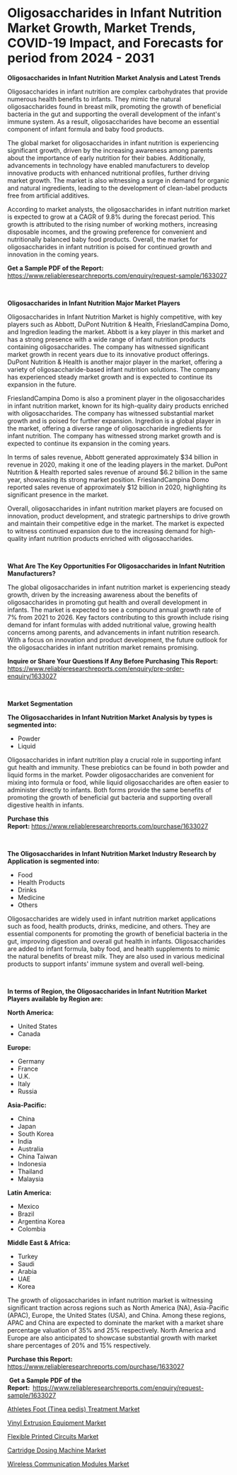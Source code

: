<p><h1>Oligosaccharides in Infant Nutrition Market Growth, Market Trends, COVID-19 Impact, and Forecasts for period from 2024 - 2031</h1></p><p><strong>Oligosaccharides in Infant Nutrition Market Analysis and Latest Trends</strong></p>
<p><p>Oligosaccharides in infant nutrition are complex carbohydrates that provide numerous health benefits to infants. They mimic the natural oligosaccharides found in breast milk, promoting the growth of beneficial bacteria in the gut and supporting the overall development of the infant's immune system. As a result, oligosaccharides have become an essential component of infant formula and baby food products.</p><p>The global market for oligosaccharides in infant nutrition is experiencing significant growth, driven by the increasing awareness among parents about the importance of early nutrition for their babies. Additionally, advancements in technology have enabled manufacturers to develop innovative products with enhanced nutritional profiles, further driving market growth. The market is also witnessing a surge in demand for organic and natural ingredients, leading to the development of clean-label products free from artificial additives.</p><p>According to market analysts, the oligosaccharides in infant nutrition market is expected to grow at a CAGR of 9.8% during the forecast period. This growth is attributed to the rising number of working mothers, increasing disposable incomes, and the growing preference for convenient and nutritionally balanced baby food products. Overall, the market for oligosaccharides in infant nutrition is poised for continued growth and innovation in the coming years.</p></p>
<p><strong>Get a Sample PDF of the Report:&nbsp;</strong> <a href="https://www.reliableresearchreports.com/enquiry/request-sample/1633027">https://www.reliableresearchreports.com/enquiry/request-sample/1633027</a></p>
<p>&nbsp;</p>
<p><strong>Oligosaccharides in Infant Nutrition Major Market Players</strong></p>
<p><p>Oligosaccharides in Infant Nutrition Market is highly competitive, with key players such as Abbott, DuPont Nutrition & Health, FrieslandCampina Domo, and Ingredion leading the market. Abbott is a key player in this market and has a strong presence with a wide range of infant nutrition products containing oligosaccharides. The company has witnessed significant market growth in recent years due to its innovative product offerings. DuPont Nutrition & Health is another major player in the market, offering a variety of oligosaccharide-based infant nutrition solutions. The company has experienced steady market growth and is expected to continue its expansion in the future.</p><p>FrieslandCampina Domo is also a prominent player in the oligosaccharides in infant nutrition market, known for its high-quality dairy products enriched with oligosaccharides. The company has witnessed substantial market growth and is poised for further expansion. Ingredion is a global player in the market, offering a diverse range of oligosaccharide ingredients for infant nutrition. The company has witnessed strong market growth and is expected to continue its expansion in the coming years.</p><p>In terms of sales revenue, Abbott generated approximately $34 billion in revenue in 2020, making it one of the leading players in the market. DuPont Nutrition & Health reported sales revenue of around $6.2 billion in the same year, showcasing its strong market position. FrieslandCampina Domo reported sales revenue of approximately $12 billion in 2020, highlighting its significant presence in the market.</p><p>Overall, oligosaccharides in infant nutrition market players are focused on innovation, product development, and strategic partnerships to drive growth and maintain their competitive edge in the market. The market is expected to witness continued expansion due to the increasing demand for high-quality infant nutrition products enriched with oligosaccharides.</p></p>
<p>&nbsp;</p>
<p><strong>What Are The Key Opportunities For Oligosaccharides in Infant Nutrition Manufacturers?</strong></p>
<p><p>The global oligosaccharides in infant nutrition market is experiencing steady growth, driven by the increasing awareness about the benefits of oligosaccharides in promoting gut health and overall development in infants. The market is expected to see a compound annual growth rate of 7% from 2021 to 2026. Key factors contributing to this growth include rising demand for infant formulas with added nutritional value, growing health concerns among parents, and advancements in infant nutrition research. With a focus on innovation and product development, the future outlook for the oligosaccharides in infant nutrition market remains promising.</p></p>
<p><strong>Inquire or Share Your Questions If Any Before Purchasing This Report:</strong> <a href="https://www.reliableresearchreports.com/enquiry/pre-order-enquiry/1633027">https://www.reliableresearchreports.com/enquiry/pre-order-enquiry/1633027</a></p>
<p>&nbsp;</p>
<p><strong>Market Segmentation</strong></p>
<p><strong>The Oligosaccharides in Infant Nutrition Market Analysis by types is segmented into:</strong></p>
<p><ul><li>Powder</li><li>Liquid</li></ul></p>
<p><p>Oligosaccharides in infant nutrition play a crucial role in supporting infant gut health and immunity. These prebiotics can be found in both powder and liquid forms in the market. Powder oligosaccharides are convenient for mixing into formula or food, while liquid oligosaccharides are often easier to administer directly to infants. Both forms provide the same benefits of promoting the growth of beneficial gut bacteria and supporting overall digestive health in infants.</p></p>
<p><strong>Purchase this Report:&nbsp;</strong><a href="https://www.reliableresearchreports.com/purchase/1633027">https://www.reliableresearchreports.com/purchase/1633027</a></p>
<p>&nbsp;</p>
<p><strong>The Oligosaccharides in Infant Nutrition Market Industry Research by Application is segmented into:</strong></p>
<p><ul><li>Food</li><li>Health Products</li><li>Drinks</li><li>Medicine</li><li>Others</li></ul></p>
<p><p>Oligosaccharides are widely used in infant nutrition market applications such as food, health products, drinks, medicine, and others. They are essential components for promoting the growth of beneficial bacteria in the gut, improving digestion and overall gut health in infants. Oligosaccharides are added to infant formula, baby food, and health supplements to mimic the natural benefits of breast milk. They are also used in various medicinal products to support infants' immune system and overall well-being.</p></p>
<p>&nbsp;</p>
<p><strong>In terms of Region, the Oligosaccharides in Infant Nutrition Market Players available by Region are:</strong></p>
<p>
    <p> <strong> North America: </strong>
        <ul>
            <li>United States</li>
            <li>Canada</li>
        </ul>
        </p> 
    <p> <strong> Europe: </strong>
        <ul>
            <li>Germany</li>
            <li>France</li>
            <li>U.K.</li>
            <li>Italy</li>
            <li>Russia</li>
        </ul>
        </p> 
    <p> <strong> Asia-Pacific: </strong>
        <ul>
            <li>China</li>
            <li>Japan</li>
            <li>South Korea</li>
            <li>India</li>
            <li>Australia</li>
            <li>China Taiwan</li>
            <li>Indonesia</li>
            <li>Thailand</li>
            <li>Malaysia</li>
        </ul>
        </p> 
    <p> <strong> Latin America: </strong>
        <ul>
            <li>Mexico</li>
            <li>Brazil</li>
            <li>Argentina Korea</li>
            <li>Colombia</li>
        </ul>
        </p> 
    <p> <strong> Middle East & Africa: </strong>
        <ul>
            <li>Turkey</li>
            <li>Saudi</li>
            <li>Arabia</li>
            <li>UAE</li>
            <li>Korea</li>
        </ul>
    </p>
    </p>
<p><p>The growth of oligosaccharides in infant nutrition market is witnessing significant traction across regions such as North America (NA), Asia-Pacific (APAC), Europe, the United States (USA), and China. Among these regions, APAC and China are expected to dominate the market with a market share percentage valuation of 35% and 25% respectively. North America and Europe are also anticipated to showcase substantial growth with market share percentages of 20% and 15% respectively.</p></p>
<p><strong>Purchase this Report: </strong><a href="https://www.reliableresearchreports.com/purchase/1633027">https://www.reliableresearchreports.com/purchase/1633027</a></p>
<p>&nbsp;<strong>Get a Sample PDF of the Report:&nbsp;&nbsp;</strong><a href="https://www.reliableresearchreports.com/enquiry/request-sample/1633027">https://www.reliableresearchreports.com/enquiry/request-sample/1633027</a></p>
<p><strong></strong></p>
<p><p><a href="https://flame-sidecar-702.notion.site/Athletes-Foot-Tinea-pedis-Treatment-Market-Research-Report-Reveals-The-Latest-Trends-And-Opportuni-79f00dec0c1740c19db125bef83759bd">Athletes Foot (Tinea pedis) Treatment Market</a></p><p><a href="https://pretty-mail-caf.notion.site/Vinyl-Extrusion-Equipment-Market-Size-Furnishes-Valuable-Information-Encompassing-Market-Share-Mark-323e393e2c794ffa839b4a2d56f9b892">Vinyl Extrusion Equipment Market</a></p><p><a href="https://view.publitas.com/reportprime-1/flexible-printed-circuits-market-research-report-forecasted-for-period-from-2024-2031-by-market-type-market-application-and-region/">Flexible Printed Circuits Market</a></p><p><a href="https://full-wildebeest-80b.notion.site/Cartridge-Dosing-Machine-Market-with-the-goal-of-estimating-the-market-size-and-future-growth-potent-21c073c288b54882bf62f632ac9cad2a">Cartridge Dosing Machine Market</a></p><p><a href="https://view.publitas.com/reportprime-1/wireless-communication-modules-market-size-share-trends-analysis-report-by-application-regional-outlook-competitive-strategies-and-segment-forecasts-2024-2031/">Wireless Communication Modules Market</a></p></p>